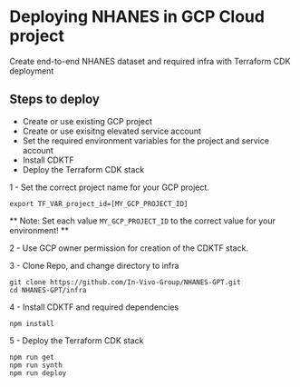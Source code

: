 # Deploying NHANES in GCP Cloud project

Create end-to-end NHANES dataset and required infra with Terraform CDK deployment

## Steps to deploy
- Create or use existing GCP project
- Create or use exisitng elevated service account
- Set the required environment variables for the project and service account
- Install CDKTF
- Deploy the Terraform CDK stack





1 - Set the correct project name for your GCP project.

```
export TF_VAR_project_id=[MY_GCP_PROJECT_ID]
```

** Note: Set each value `MY_GCP_PROJECT_ID` to the correct value for your environment! **

2 - Use GCP owner permission for creation of the CDKTF stack.


3 - Clone Repo, and change directory to infra

```
git clone https://github.com/In-Vivo-Group/NHANES-GPT.git
cd NHANES-GPT/infra
```


4 -  Install CDKTF and required dependencies

```
npm install 
```


5 - Deploy the Terraform CDK stack

```
npm run get
npm run synth
npm run deploy
```


